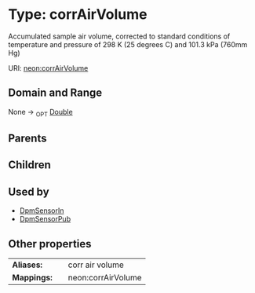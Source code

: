 
# Type: corrAirVolume


Accumulated sample air volume, corrected to standard conditions of temperature and pressure of 298 K (25 degrees C) and 101.3 kPa (760mm Hg)

URI: [neon:corrAirVolume](https://data.neonscience.org/corrAirVolume)


## Domain and Range

None ->  <sub>OPT</sub> [Double](types/Double.md)

## Parents


## Children


## Used by

 * [DpmSensorIn](DpmSensorIn.md)
 * [DpmSensorPub](DpmSensorPub.md)

## Other properties

|  |  |  |
| --- | --- | --- |
| **Aliases:** | | corr air volume |
| **Mappings:** | | neon:corrAirVolume |

